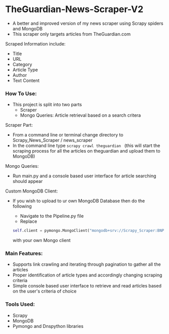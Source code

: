 # TheGuardian-News-Scraper-V2

- A better and improved version of my news scraper using Scrapy spiders and MongoDB 
- This scraper only targets articles from TheGuardian.com

Scraped Information include:
  - Title
  - URL
  - Category
  - Article Type
  - Author
  - Text Content

### How To Use:

- This project is split into two parts 
  - Scraper
  - Mongo Queries: Article retrieval based on a search critera

Scraper Part:
  - From a command line or terminal change directory to Scrapy_News_Scraper / news_scraper
  - In the command line type ```scrapy crawl theguardian ```  (this will start the scraping process for all the articles on theguardian and upload them to MongoDB)

Mongo Queries:
  - Run main.py and a console based user interface for article searching should appear 
 
Custom MongoDB Client:
  - If you wish to upload to ur own MongoDB Database then do the following
    - Navigate to the Pipeline.py file 
    - Replace
    
     ```python
     self.client = pymongo.MongoClient("mongodb+srv://Scrapy_Scraper:BNPKPhu6WpStzAfw@theguardianarticles.zaufd.mongodb.net/TheGuardianArticles?retryWrites=true&w=majority") 
     ```
     with your own Mongo client 

  
### Main Features:
  - Supports link crawling and iterating through pagination to gather all the articles
  - Proper identification of article types and accordingly changing scraping criteria
  - Simple console based user interface to retrieve and read articles based on the user's criteria of choice
  
 
### Tools Used:
  - Scrapy
  - MongoDB 
  - Pymongo and Dnspython libraries
  
  
 
 
